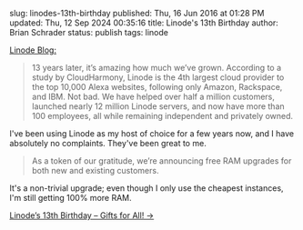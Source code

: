 slug: linodes-13th-birthday
published: Thu, 16 Jun 2016 at 01:28 PM
updated: Thu, 12 Sep 2024 00:35:16 
title: Linode's 13th Birthday 
author: Brian Schrader
status: publish
tags: linode


[Linode Blog:][1]

> 13 years later, it’s amazing how much we’ve grown. According to a study by
> CloudHarmony, Linode is the 4th largest cloud provider to the top 10,000
> Alexa websites, following only Amazon, Rackspace, and IBM. Not bad. We have
> helped over half a million customers, launched nearly 12 million Linode
> servers, and now have more than 100 employees, all while remaining
> independent and privately owned.

I've been using Linode as my host of choice for a few years now, and I have
absolutely no complaints. They've been great to me.

>  As a token of our gratitude, we’re announcing free RAM upgrades for both new
>  and existing customers. 

It's a non-trivial upgrade; even though I only use the cheapest instances, I'm
still getting 100% more RAM. 

[Linode’s 13th Birthday – Gifts for All! &#8594;][1]

[1]: https://blog.linode.com/2016/06/16/linodes-13th-birthday-gifts-for-all/
